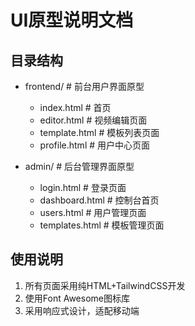 # UI原型说明文档

## 目录结构
- frontend/     # 前台用户界面原型
  - index.html  # 首页
  - editor.html # 视频编辑页面
  - template.html # 模板列表页面
  - profile.html # 用户中心页面
  
- admin/        # 后台管理界面原型
  - login.html  # 登录页面
  - dashboard.html # 控制台首页
  - users.html    # 用户管理页面
  - templates.html # 模板管理页面

## 使用说明
1. 所有页面采用纯HTML+TailwindCSS开发
2. 使用Font Awesome图标库
3. 采用响应式设计，适配移动端 